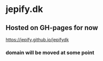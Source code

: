 # jepify.dk
## Hosted on GH-pages for now
https://jepify.github.io/jepifydk

### domain will be moved at some point
